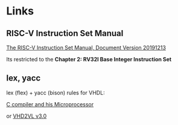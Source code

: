# Links

## RISC-V Instruction Set Manual

[The RISC-V Instruction Set Manual, Document Version 20191213](https://riscv.org/wp-content/uploads/2019/12/riscv-spec-20191213.pdf)

Its restricted to the **Chapter 2: RV32I Base Integer Instruction Set**

## lex, yacc

lex (flex) + yacc (bison) rules for VHDL:

[C compiler and his Microprocessor](https://github.com/vchatela/SmallerC-MicroProcessor)

or [VHD2VL v3.0](https://github.com/ldoolitt/vhd2vl)

## 